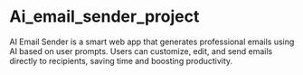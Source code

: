 # Ai_email_sender_project
AI Email Sender is a smart web app that generates professional emails using AI based on user prompts. Users can customize, edit, and send emails directly to recipients, saving time and boosting productivity. 
